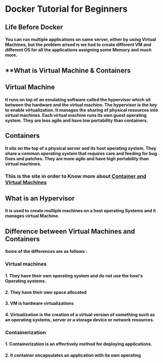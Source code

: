 # **Docker Tutorial for Beginners**
## **Life Before Docker** 
#### You can run multiple applications on same server, either by using Virtual Machines, but the problem arised is we had to create different VM and different OS for all the applications assigning some Memory and much more. 

## **What is Virtual Machine & Containers 
## **Virtual Machine**
#### It runs on top of an emulating software called the hypervisor which sit between the hardware and the virtual machine. The hypervisor is the key to enable virtualization. It manages the sharing of physical resources into virtual machines. Each virtual machine runs its own guest operating system. They are less agile and have low portability than containers.

## **Containers**
#### It sits on the top of a physical server and its host operating system. They share a common operating system that requires care and feeding for bug fixes and patches. They are more agile and have high portability than virtual machines.

### **This is the site in order to Know more about [Container and Virtual Machines](https://www.geeksforgeeks.org/difference-between-virtual-machines-and-containers/)**

## **What is an Hypervisor**
#### It is used to create multiple machines on a host operating Systems and it manages virtual Machine. 

## **Difference between Virtual Machines and Containers**
#### Some of the differences are as follows :

### **Virtual machines**                                
#### 1. They have their own operating system and do not use the host's Operating systems.
#### 2. They have their own space allocated 
#### 3. VM is hardware virtualizations
#### 4. Virtualization is the creation of a virtual version of something such as an operating systems, server or a storage device or network resources. 

### **Containerization**
#### 1. Containerization is an effectively method for deploying applications. 
#### 2. It container encapsulates an application with its own operating 







